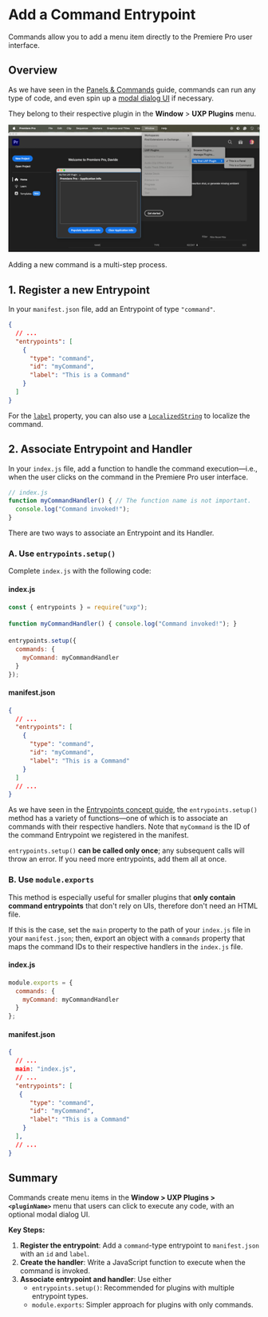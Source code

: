 # Add a Command Entrypoint

Commands allow you to add a menu item directly to the Premiere Pro user interface.

## Overview

As we have seen in the [Panels & Commands](../../concepts/panels-and-commands/index.md) guide, commands can run any type of code, and even spin up a [modal dialog UI](../../concepts/panels-and-commands/index.md#modal-dialogs) if necessary.

They belong to their respective plugin in the **Window** > **UXP Plugins** menu.

![UXP Plugins menu](../../concepts/panels-and-commands/img/entrypoints--menu-items.png)

Adding a new command is a multi-step process.

## 1. Register a new Entrypoint

In your `manifest.json` file, add an Entrypoint of type `"command"`.

```json
{
  // ...
  "entrypoints": [
    {
      "type": "command",
      "id": "myCommand",
      "label": "This is a Command"
    }
  ]
}
```

<InlineAlert slots="text1" />

For the [`label`](../../concepts/manifest/index.md#label) property, you can also use a [`LocalizedString`](../../concepts/manifest/index.md#localizedstring) to localize the command.

## 2. Associate Entrypoint and Handler

In your `index.js` file, add a function to handle the command execution—i.e., when the user clicks on the command in the Premiere Pro user interface.

```js
// index.js
function myCommandHandler() { // The function name is not important.
  console.log("Command invoked!");
}
```

There are two ways to associate an Entrypoint and its Handler.

### A. Use `entrypoints.setup()`

Complete `index.js` with the following code:

<CodeBlock slots="heading, code" repeat="2" languages="JavaScript, JSON" />

#### index.js

```js
const { entrypoints } = require("uxp");

function myCommandHandler() { console.log("Command invoked!"); }

entrypoints.setup({
  commands: {
    myCommand: myCommandHandler
  }
});
```

#### manifest.json

```json
{
  // ...
  "entrypoints": [
    {
      "type": "command",
      "id": "myCommand",
      "label": "This is a Command"
    }
  ]
  // ...
}
```

As we have seen in the [Entrypoints concept guide](../../concepts/entrypoints/index.md#command-handlers), the `entrypoints.setup()` method has a variety of functions—one of which is to associate an commands with their respective handlers. Note that `myCommand` is the ID of the command Entrypoint we registered in the manifest.

<InlineAlert slots="text" variant="warning" />

`entrypoints.setup()` **can be called only once**; any subsequent calls will throw an error. If you need more entrypoints, add them all at once.

### B. Use `module.exports`

This method is especially useful for smaller plugins that **only contain command entrypoints** that don't rely on UIs, therefore don't need an HTML file.

If this is the case, set the `main` property to the path of your `index.js` file in your `manifest.json`; then, export an object with a `commands` property that maps the command IDs to their respective handlers in the `index.js` file.

<CodeBlock slots="heading, code" repeat="2" languages="JavaScript, JSON" />

#### index.js

```js
module.exports = {
  commands: {
    myCommand: myCommandHandler
  }
};
```

#### manifest.json

```json
{
  // ...
  main: "index.js",
  // ...
  "entrypoints": [
   {
      "type": "command",
      "id": "myCommand",
      "label": "This is a Command"
    }
  ],
  // ...
}
```

## Summary

Commands create menu items in the **Window > UXP Plugins > `<pluginName>`** menu that users can click to execute any code, with an optional modal dialog UI.

**Key Steps:**

1. **Register the entrypoint**: Add a `command`-type entrypoint to `manifest.json` with an `id` and `label`.
2. **Create the handler**: Write a JavaScript function to execute when the command is invoked.
3. **Associate entrypoint and handler**: Use either
   - `entrypoints.setup()`: Recommended for plugins with multiple entrypoint types.
   - `module.exports`: Simpler approach for plugins with only commands.
